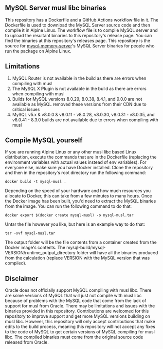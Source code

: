 ## MySQL Server musl libc binaries

This repository has a Dockerfile and a GitHub Actions workflow file in it. The Dockerfile is used to download the MySQL Server source code and then compile it in Alpine Linux. The workflow file is to compile MySQL server and to upload the resultant binaries to this repository's release page. You can find the binaries at this repository's releases page. This repository is the source for [mysql-memory-server](https://github.com/Sebastian-Webster/mysql-memory-server-nodejs)'s MySQL Server binaries for people who run the package on Alpine Linux.

## Limitations

1. MySQL Router is not available in the build as there are errors when compiling with musl
2. The MySQL X Plugin is not available in the build as there are errors when compiling with musl
3. Builds for MySQL versions 8.0.29, 8.0.38, 8.4.1, and 9.0.0 are not available as MySQL removed these versions from their CDN due to critical issues
4. MySQL v5.x & v8.0.0 & v8.0.11 - v8.0.28, v8.0.30, v8.0.31 - v8.0.35, and v8.0.41 - 8.3.0 builds are not available due to errors when compiling with musl

## Compile MySQL yourself

If you are running Alpine Linux or any other musl libc based Linux distribution, execute the commands that are in the Dockerfile (replacing the environment variables with actual values instead of env variables). For everyone else, make sure you have Docker installed. Clone the repository and then in the repository's root directory run the following command:

```docker build -t mysql-musl .```

Depending on the speed of your hardware and how much resources you allocate to Docker, this can take from a few minutes to many hours. Once the Docker image has been built, you'd need to extract the MySQL binaries from the image. You can run the following command to do that:

```docker export $(docker create mysql-musl) -o mysql-musl.tar```

Untar the file however you like, but here is an example way to do that:

```tar -xvf mysql-musl.tar```

The output folder will be the file contents from a container created from the Docker image's contents. The mysql-build/mysql-VERSION/runtime_output_directory folder will have all the binaries produced from the calculation (replace VERSION with the MySQL version that was compiled).

## Disclaimer

Oracle does not officially support MySQL compiling with musl libc. There are some versions of MySQL that will just not compile with musl libc because of problems with the MySQL code that come from the lack of support for musl from Oracle. There may be limitations and issues with the binaries provided in this repository. Contributions are welcomed for this repository to improve support and get more MySQL versions building on musl libc. However, this repository will only accept contributions that make edits to the build process, meaning this repository will not accept any fixes to the code of MySQL to get certain versions of MySQL compiling for musl libc. The compiled binaries must come from the original source code released from Oracle.
